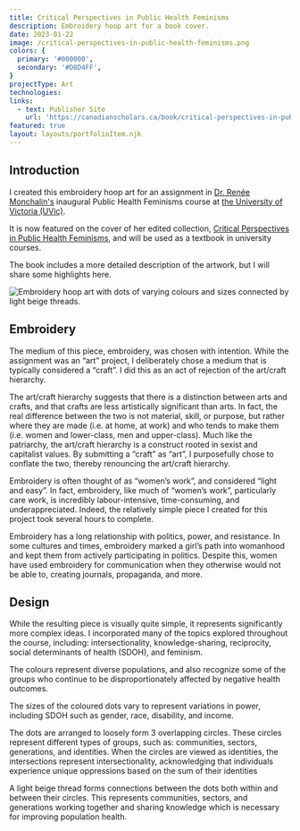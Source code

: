 ```yaml
---
title: Critical Perspectives in Public Health Feminisms
description: Embroidery hoop art for a book cover.
date: 2023-01-22
image: /critical-perspectives-in-public-health-feminisms.png
colors: {
  primary: '#000000',
  secondary: '#D8D4FF',
}
projectType: Art
technologies:
links:
  - text: Publisher Site
    url: 'https://canadianscholars.ca/book/critical-perspectives-in-public-health-feminisms/'
featured: true
layout: layouts/portfolioItem.njk
---
```


## Introduction

I created this embroidery hoop art for an assignment in [Dr. Renée Monchalin's](https://www.reneemonchalin.com/) inaugural Public Health Feminisms course at [the University of Victoria (UVic)](https://www.uvic.ca/).

It is now featured on the cover of her edited collection, [Critical Perspectives in Public Health Feminisms](https://canadianscholars.ca/book/critical-perspectives-in-public-health-feminisms/), and will be used as a textbook in university courses.

The book includes a more detailed description of the artwork, but I will share some highlights here.

![Embroidery hoop art with dots of varying colours and sizes connected by light beige threads.](/assets/portfolio/critical-perspectives-in-public-health-feminisms/embroidery-hoop-art.png)


## Embroidery

The medium of this piece, embroidery, was chosen with intention. While the assignment was an “art” project, I deliberately chose a medium that is typically considered a “craft”. I did this as an act of rejection of the art/craft hierarchy.

The art/craft hierarchy suggests that there is a distinction between arts and crafts, and that crafts are less artistically significant than arts. In fact, the real difference between the two is not material, skill, or purpose, but rather where they are made (i.e. at home, at work) and who tends to make them (i.e. women and lower-class, men and upper-class). Much like the patriarchy, the art/craft hierarchy is a construct rooted in sexist and capitalist values. By submitting a “craft” as “art”, I purposefully chose to conflate the two, thereby renouncing the art/craft hierarchy.

Embroidery is often thought of as “women’s work”, and considered “light and easy”. In fact, embroidery, like much of “women’s work”, particularly care work, is incredibly labour-intensive, time-consuming, and underappreciated. Indeed, the relatively simple piece I created for this project took several hours to complete.

Embroidery has a long relationship with politics, power, and resistance. In some cultures and times, embroidery marked a girl’s path into womanhood and kept them from actively participating in politics. Despite this, women have used embroidery for communication when they otherwise would not be able to, creating journals, propaganda, and more.

## Design

While the resulting piece is visually quite simple, it represents significantly more complex ideas. I incorporated many of the topics explored throughout the course, including: intersectionality, knowledge-sharing, reciprocity, social determinants of health (SDOH), and feminism.

The colours represent diverse populations, and also recognize some of the groups who continue to be disproportionately affected by negative health outcomes.

The sizes of the coloured dots vary to represent variations in power, including SDOH such as gender, race, disability, and income.

The dots are arranged to loosely form 3 overlapping circles. These circles represent different types of groups, such as: communities, sectors, generations, and identities. When the circles are viewed as identities, the intersections represent intersectionality, acknowledging that individuals experience unique oppressions based on the sum of their identities

A light beige thread forms connections between the dots both within and between their circles. This represents communities, sectors, and generations working together and sharing knowledge which is necessary for improving population health.



